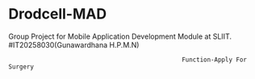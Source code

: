 # Drodcell-MAD
Group Project for Mobile Application Development Module at SLIIT.
#IT20258030(Gunawardhana H.P.M.N)
                                                    
                                                    
                                                    Function-Apply For Surgery

